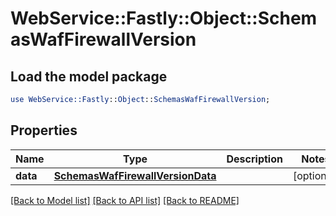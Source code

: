 # WebService::Fastly::Object::SchemasWafFirewallVersion

## Load the model package
```perl
use WebService::Fastly::Object::SchemasWafFirewallVersion;
```

## Properties
Name | Type | Description | Notes
------------ | ------------- | ------------- | -------------
**data** | [**SchemasWafFirewallVersionData**](SchemasWafFirewallVersionData.md) |  | [optional] 

[[Back to Model list]](../README.md#documentation-for-models) [[Back to API list]](../README.md#documentation-for-api-endpoints) [[Back to README]](../README.md)


